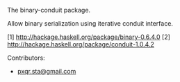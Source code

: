 The binary-conduit package.

Allow binary serialization using iterative conduit interface.

[1] http://hackage.haskell.org/package/binary-0.6.4.0
[2] http://hackage.haskell.org/package/conduit-1.0.4.2

Contributors:
  * pxqr.sta@gmail.com
